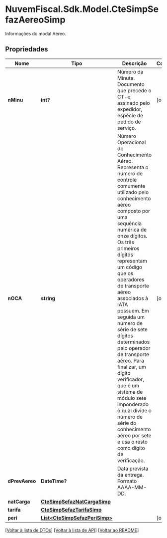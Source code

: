# NuvemFiscal.Sdk.Model.CteSimpSefazAereoSimp
Informações do modal Aéreo.

## Propriedades

Nome | Tipo | Descrição | Comentários
------------ | ------------- | ------------- | -------------
**nMinu** | **int?** | Número da Minuta.  Documento que precede o CT-e, assinado pelo expedidor, espécie de pedido de serviço. | [optional] 
**nOCA** | **string** | Número Operacional do Conhecimento Aéreo.  Representa o número de controle comumente utilizado pelo conhecimento aéreo composto por uma sequência numérica de onze dígitos. Os três primeiros dígitos representam um código que os operadores de transporte aéreo associados à IATA possuem. Em seguida um número de série de sete dígitos determinados pelo operador de transporte aéreo. Para finalizar, um dígito verificador, que é um sistema de módulo sete imponderado o qual divide o número de série do conhecimento aéreo por sete e usa o resto como dígito de verificação. | [optional] 
**dPrevAereo** | **DateTime?** | Data prevista da entrega.  Formato AAAA-MM-DD. | 
**natCarga** | [**CteSimpSefazNatCargaSimp**](CteSimpSefazNatCargaSimp.md) |  | 
**tarifa** | [**CteSimpSefazTarifaSimp**](CteSimpSefazTarifaSimp.md) |  | 
**peri** | [**List&lt;CteSimpSefazPeriSimp&gt;**](CteSimpSefazPeriSimp.md) |  | [optional] 

[[Voltar à lista de DTOs]](../README.md#documentation-for-models) [[Voltar à lista de API]](../README.md#documentation-for-api-endpoints) [[Voltar ao README]](../README.md)

